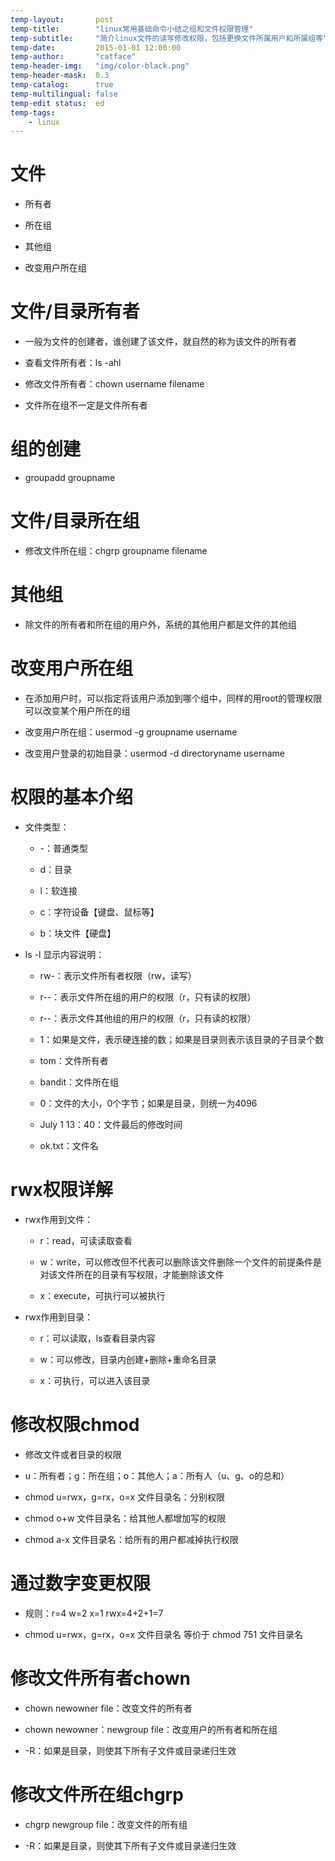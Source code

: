 ```yaml
---
temp-layout:       post
temp-title:        "linux常用基础命令小结之组和文件权限管理"
temp-subtitle:     "简介linux文件的读写修改权限，包括更换文件所属用户和所属组等"
temp-date:         2015-01-01 12:00:00
temp-author:       "catface"
temp-header-img:   "img/color-black.png"
temp-header-mask:  0.3
temp-catalog:      true
temp-multilingual: false
temp-edit status:  ed
temp-tags:
    - linux
---
```


# 文件

- 所有者

- 所在组

- 其他组

- 改变用户所在组

# 文件/目录所有者

- 一般为文件的创建者，谁创建了该文件，就自然的称为该文件的所有者

- 查看文件所有者：ls -ahl

- 修改文件所有者：chown username filename

 - 文件所在组不一定是文件所有者

# 组的创建

- groupadd groupname

# 文件/目录所在组

- 修改文件所在组：chgrp groupname filename

# 其他组

- 除文件的所有者和所在组的用户外，系统的其他用户都是文件的其他组

# 改变用户所在组

- 在添加用户时，可以指定将该用户添加到哪个组中，同样的用root的管理权限可以改变某个用户所在的组

- 改变用户所在组：usermod -g groupname username

- 改变用户登录的初始目录：usermod -d directoryname username

# 权限的基本介绍

- 文件类型：

	- -：普通类型
	
	- d：目录
	
	- l：软连接
	
	- c：字符设备【键盘、鼠标等】
	
	- b：块文件【硬盘】

- ls -l 显示内容说明：

	- rw-：表示文件所有者权限（rw，读写）
	
	- r--：表示文件所在组的用户的权限（r，只有读的权限）
	
	- r--：表示文件其他组的用户的权限（r，只有读的权限）
	
	- 1：如果是文件，表示硬连接的数；如果是目录则表示该目录的子目录个数
	
	- tom：文件所有者
	
	- bandit：文件所在组
	
	- 0：文件的大小，0个字节；如果是目录，则统一为4096
	
	- July 1 13：40：文件最后的修改时间
	
	- ok.txt：文件名

# rwx权限详解

- rwx作用到文件：

	- r：read，可读读取查看
	
	- w：write，可以修改但不代表可以删除该文件删除一个文件的前提条件是对该文件所在的目录有写权限，才能删除该文件
	
	- x：execute，可执行可以被执行

- rwx作用到目录：

	- r：可以读取，ls查看目录内容
	
	- w：可以修改，目录内创建+删除+重命名目录
	
	- x：可执行，可以进入该目录

# 修改权限chmod

- 修改文件或者目录的权限

- u：所有者；g：所在组；o：其他人；a：所有人（u、g、o的总和）

- chmod u=rwx，g=rx，o=x 文件目录名：分别权限

- chmod o+w 文件目录名：给其他人都增加写的权限

- chmod a-x 文件目录名：给所有的用户都减掉执行权限

# 通过数字变更权限

- 规则：r=4 w=2 x=1 rwx=4+2+1=7

- chmod u=rwx，g=rx，o=x 文件目录名 等价于 chmod 751 文件目录名

# 修改文件所有者chown

- chown newowner file：改变文件的所有者

- chown newowner：newgroup file：改变用户的所有者和所在组

- -R：如果是目录，则使其下所有子文件或目录递归生效

# 修改文件所在组chgrp

- chgrp newgroup file：改变文件的所有组

- -R：如果是目录，则使其下所有子文件或目录递归生效
